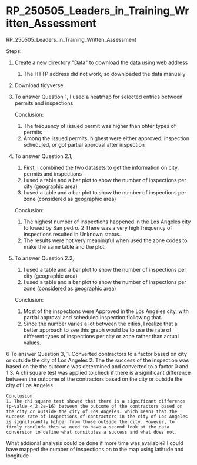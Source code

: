 # RP_250505_Leaders_in_Training_Written_Assessment

RP_250505_Leaders_in_Training_Written_Assessment

Steps:

1.  Create a new directory "Data" to download the data using web address

    1.  The HTTP address did not work, so downloaded the data manually

2.  Download tidyverse

3.  To answer Question 1, I used a heatmap for selected entries between permits and inspections
    
    Conclusion:
    1. The frequency of issued permit was higher than ohter types of permits
    2. Among the issued permits, highest were either approved, inspection scheduled, or got partial approval after inspection

4.  To answer Question 2.1,
    1.  First, I combined the two datasets to get the information on city, permits and inspections
    2.  I used a table and a bar plot to show the number of inspections per city (geographic area)
    3.  I used a table and a bar plot to show the number of inspections per zone (considered as geographic area)
    
    Conclusion:
    1. The highest number of inspections happened in the Los Angeles city followed by San pedro.
    2 There was a very high frequency of inspections resulted in Unknown status.
    3. The results were not very meaningful when used the zone codes to make the same table and the plot.
    
5.  To answer Question 2.2,
    1.  I used a table and a bar plot to show the number of inspections per city (geographic area)
    2.  I used a table and a bar plot to show the number of inspections per zone (considered as geographic area)
    
    Conclusion:
    1.  Most of the inspections were Approved in the Los Angeles city, with partial approval and scheduled inspection flollowing that.
    2. Since the number varies a lot between the cities, I realize that a better approach to see this graph would be to use the rate of different types of inspections per city or zone rather than actual values. 
    
6 To answer Question 3,
    1. Converted contractors to a factor based on city or outside the city of Los Angeles
    2. The the success of the inspection was based on the the outcome was determined and converted to a factor 0 and 1
    3. A chi square test was applied to check if there is a significant difference between the outcome of the contractors based on the city or outside the city of Los Angeles
    
    Conclusion:
    1. The chi square test showed that there is a significant difference (p-value < 2.2e-16) between the outcome of the contractors based on the city or outside the city of Los Angeles. which means that the success rate of inspections of contractors in the city of Los Angeles is significantly hihger from those outside the city. However, to firmly conclude this we need to have a second look at the data conversion to define what consitutes a success and what does not.
    

What addional analysis could be done if more time was available?
    I could have mapped the number of inspections on to the map using latitude and longitude